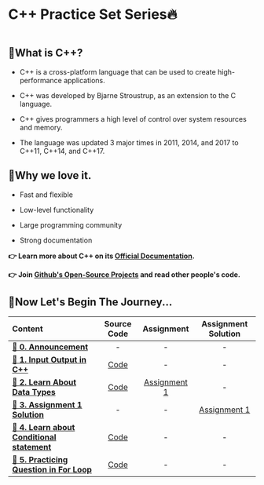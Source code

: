 # C++ Practice Set Series🔥

<img src="https://media.geeksforgeeks.org/wp-content/uploads/20191113114209/CTutorial.png" alt="">

## 📌What is C++?
- C++ is a cross-platform language that can be used to create high-performance applications.

- C++ was developed by Bjarne Stroustrup, as an extension to the C language.

- C++ gives programmers a high level of control over system resources and memory.

- The language was updated 3 major times in 2011, 2014, and 2017 to C++11, C++14, and C++17.

## 📌Why we love it.

- Fast and flexible

- Low-level functionality

- Large programming community

- Strong documentation

**👉 Learn more about C++ on its [Official Documentation](https://isocpp.org/wiki/faq/coding-standards).**

**👉 Join [Github's Open-Source Projects](https://github.com/trending/cpp) and read other people's code.**

## 📌Now Let's Begin The Journey...

| Content  | Source Code |  Assignment  |  Assignment Solution  |
| :------- | :-----------: | :-----: | :----: |
| **[🔸 0. Announcement](https://www.youtube.com/watch?v=MVE7wiSoMlI&list=PLeOLADrn24xH1_Rars42HOYSHwOc6V2hV&index=1)**  |  -  |  -  |  -  |
| **[🔸 1. Input Output in C++](https://www.youtube.com/watch?v=JongcqD1Jhc&list=PLeOLADrn24xH1_Rars42HOYSHwOc6V2hV&index=2)**  | [Code](https://github.com/Kritika10oct/C-Plus-Plus-Practice-Set-Series/tree/main/01_Input_Output_in_C_Plus_Plus)  |  -  |  -  |
| **[🔸 2. Learn About Data Types](https://www.youtube.com/watch?v=xm8vo95syiM&list=PLeOLADrn24xH1_Rars42HOYSHwOc6V2hV&index=3)**  | [Code](https://github.com/Kritika10oct/C-Plus-Plus-Practice-Set-Series/tree/main/02_Learn_Data_types_in_C_plus_plus)  |  [Assignment 1](https://github.com/Kritika10oct/C-Plus-Plus-Practice-Set-Series/blob/main/02_Learn_Data_types_in_C_plus_plus/Assignment-1.docx)  |  -  |
| **[🔸 3. Assignment 1 Solution](https://www.youtube.com/watch?v=cIV-clRqW6w&list=PLeOLADrn24xH1_Rars42HOYSHwOc6V2hV&index=4)**  | -  |  -  |  [Assignment 1](https://github.com/Kritika10oct/C-Plus-Plus-Practice-Set-Series/tree/main/Assignment_1_Solution)  |
| **[🔸 4. Learn about Conditional statement](https://youtu.be/Ds68UHW4ZeA)**  | [Code](https://github.com/Kritika10oct/C-Plus-Plus-Practice-Set-Series/tree/main/04_Learn_Conditional_Statment_Program_in_C_Plus_plus) |  -  |  - |
| **[🔸 5. Practicing Question in For Loop ](https://youtu.be/lurlDf9neVA)**  |  [Code](https://github.com/Kritika10oct/C-Plus-Plus-Practice-Set-Series/tree/main/04_Learn_Conditional_Statment_Program_in_C_Plus_plus) |  -  | -  |
